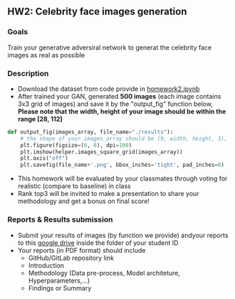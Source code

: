 ## HW2: Celebrity face images generation

### Goals
Train your generative adversiral network to generat the celebrity face images as real as possible

### Description
- Download the dataset from code provide in [homework2.ipynb](https://github.com/NCTU-VRDL/CS_IOC5008/blob/master/HW2/homework2.ipynb)
- After trained your GAN, generated **500 images** (each image contains 3x3 grid of images) and save it by the "output_fig" function below, **Please note that the width, height of your image should be within the range [28, 112]**
```python
def output_fig(images_array, file_name="./results"):
    # the shape of your images_array should be (9, width, height, 3),  28<= width, height <= 112 
    plt.figure(figsize=(6, 6), dpi=100)
    plt.imshow(helper.images_square_grid(images_array))
    plt.axis("off")
    plt.savefig(file_name+'.png', bbox_inches='tight', pad_inches=0)
```
- This homework will be evaluated by your classmates through voting for realistic (compare to baseline) in class
- Rank top3  will be invited to make a presentation to share your methodology and get a bonus on final score!

### Reports & Results submission
- Submit your results of images (by function we provide) andyour reports to this [google drive](https://drive.google.com/drive/u/3/folders/128HvF7a9WhxqBMo5EV70PDcLZy_4AvRr) inside the folder of your student ID
- Your reports (in PDF format) should include
  - GitHub/GitLab repository link
  - Introduction
  - Methodology (Data pre-process, Model architeture, Hyperparameters,...)
  - Findings or Summary
